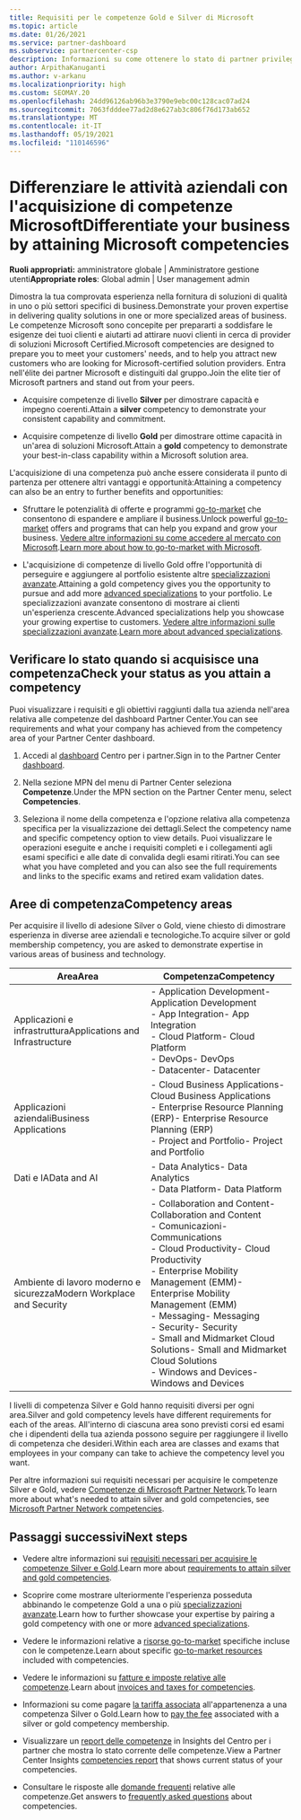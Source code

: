 ```yaml
---
title: Requisiti per le competenze Gold e Silver di Microsoft
ms.topic: article
ms.date: 01/26/2021
ms.service: partner-dashboard
ms.subservice: partnercenter-csp
description: Informazioni su come ottenere lo stato di partner privilegiato di Microsoft e attrarre nuovi clienti soddisfacendo i requisiti di competenza necessari per ottenere i livelli di adesione Gold e Silver.
author: ArpithaKanuganti
ms.author: v-arkanu
ms.localizationpriority: high
ms.custom: SEOMAY.20
ms.openlocfilehash: 24dd96126ab96b3e3790e9ebc00c128cac07ad24
ms.sourcegitcommit: 7063fdddee77ad2d8e627ab3c806f76d173ab652
ms.translationtype: MT
ms.contentlocale: it-IT
ms.lasthandoff: 05/19/2021
ms.locfileid: "110146596"
---
```

# <a name="differentiate-your-business-by-attaining-microsoft-competencies"></a><span data-ttu-id="e5718-103">Differenziare le attività aziendali con l'acquisizione di competenze Microsoft</span><span class="sxs-lookup"><span data-stu-id="e5718-103">Differentiate your business by attaining Microsoft competencies</span></span>

<span data-ttu-id="e5718-104">**Ruoli appropriati:** amministratore globale | Amministratore gestione utenti</span><span class="sxs-lookup"><span data-stu-id="e5718-104">**Appropriate roles**: Global admin | User management admin</span></span>

<span data-ttu-id="e5718-105">Dimostra la tua comprovata esperienza nella fornitura di soluzioni di qualità in uno o più settori specifici di business.</span><span class="sxs-lookup"><span data-stu-id="e5718-105">Demonstrate your proven expertise in delivering quality solutions in one or more specialized areas of business.</span></span> <span data-ttu-id="e5718-106">Le competenze Microsoft sono concepite per prepararti a soddisfare le esigenze dei tuoi clienti e aiutarti ad attirare nuovi clienti in cerca di provider di soluzioni Microsoft Certified.</span><span class="sxs-lookup"><span data-stu-id="e5718-106">Microsoft competencies are designed to prepare you to meet your customers' needs, and to help you attract new customers who are looking for Microsoft-certified solution providers.</span></span> <span data-ttu-id="e5718-107">Entra nell'élite dei partner Microsoft e distinguiti dal gruppo.</span><span class="sxs-lookup"><span data-stu-id="e5718-107">Join the elite tier of Microsoft partners and stand out from your peers.</span></span>

- <span data-ttu-id="e5718-108">Acquisire competenze di livello **Silver** per dimostrare capacità e impegno coerenti.</span><span class="sxs-lookup"><span data-stu-id="e5718-108">Attain a **silver** competency to demonstrate your consistent capability and commitment.</span></span>

- <span data-ttu-id="e5718-109">Acquisire competenze di livello **Gold** per dimostrare ottime capacità in un'area di soluzioni Microsoft.</span><span class="sxs-lookup"><span data-stu-id="e5718-109">Attain a **gold** competency to demonstrate your best-in-class capability within a Microsoft solution area.</span></span>

<span data-ttu-id="e5718-110">L'acquisizione di una competenza può anche essere considerata il punto di partenza per ottenere altri vantaggi e opportunità:</span><span class="sxs-lookup"><span data-stu-id="e5718-110">Attaining a competency can also be an entry to further benefits and opportunities:</span></span>

- <span data-ttu-id="e5718-111">Sfruttare le potenzialità di offerte e programmi [go-to-market](mpn-learn-about-go-to-market-benefits.md) che consentono di espandere e ampliare il business.</span><span class="sxs-lookup"><span data-stu-id="e5718-111">Unlock powerful [go-to-market](mpn-learn-about-go-to-market-benefits.md) offers and programs that can help you expand and grow your business.</span></span> <span data-ttu-id="e5718-112">[Vedere altre informazioni su come accedere al mercato con Microsoft](https://partner.microsoft.com/solutions/go-to-market).</span><span class="sxs-lookup"><span data-stu-id="e5718-112">[Learn more about how to go-to-market with Microsoft](https://partner.microsoft.com/solutions/go-to-market).</span></span>

- <span data-ttu-id="e5718-113">L'acquisizione di competenze di livello Gold offre l'opportunità di perseguire e aggiungere al portfolio esistente altre [specializzazioni avanzate](advanced-specializations.md).</span><span class="sxs-lookup"><span data-stu-id="e5718-113">Attaining a gold competency gives you the opportunity to pursue and add more [advanced specializations](advanced-specializations.md) to your portfolio.</span></span> <span data-ttu-id="e5718-114">Le specializzazioni avanzate consentono di mostrare ai clienti un'esperienza crescente.</span><span class="sxs-lookup"><span data-stu-id="e5718-114">Advanced specializations help you showcase your growing expertise to customers.</span></span> <span data-ttu-id="e5718-115">[Vedere altre informazioni sulle specializzazioni avanzate](https://partner.microsoft.com/membership/advanced-specialization).</span><span class="sxs-lookup"><span data-stu-id="e5718-115">[Learn more about advanced specializations](https://partner.microsoft.com/membership/advanced-specialization).</span></span>

## <a name="check-your-status-as-you-attain-a-competency"></a><span data-ttu-id="e5718-116">Verificare lo stato quando si acquisisce una competenza</span><span class="sxs-lookup"><span data-stu-id="e5718-116">Check your status as you attain a competency</span></span>

<span data-ttu-id="e5718-117">Puoi visualizzare i requisiti e gli obiettivi raggiunti dalla tua azienda nell'area relativa alle competenze del dashboard Partner Center.</span><span class="sxs-lookup"><span data-stu-id="e5718-117">You can see requirements and what your company has achieved from the competency area of your Partner Center dashboard.</span></span>

1. <span data-ttu-id="e5718-118">Accedi al [dashboard](https://partner.microsoft.com/dashboard/home) Centro per i partner.</span><span class="sxs-lookup"><span data-stu-id="e5718-118">Sign in to the Partner Center [dashboard](https://partner.microsoft.com/dashboard/home).</span></span>

2. <span data-ttu-id="e5718-119">Nella sezione MPN del menu di Partner Center seleziona **Competenze**.</span><span class="sxs-lookup"><span data-stu-id="e5718-119">Under the MPN section on the Partner Center menu, select **Competencies**.</span></span>

3. <span data-ttu-id="e5718-120">Seleziona il nome della competenza e l'opzione relativa alla competenza specifica per la visualizzazione dei dettagli.</span><span class="sxs-lookup"><span data-stu-id="e5718-120">Select the competency name and specific competency option to view details.</span></span> <span data-ttu-id="e5718-121">Puoi visualizzare le operazioni eseguite e anche i requisiti completi e i collegamenti agli esami specifici e alle date di convalida degli esami ritirati.</span><span class="sxs-lookup"><span data-stu-id="e5718-121">You can see what you have completed and you can also see the full requirements and links to the specific exams and retired exam validation dates.</span></span>

## <a name="competency-areas"></a><span data-ttu-id="e5718-122">Aree di competenza</span><span class="sxs-lookup"><span data-stu-id="e5718-122">Competency areas</span></span>

<span data-ttu-id="e5718-123">Per acquisire il livello di adesione Silver o Gold, viene chiesto di dimostrare esperienza in diverse aree aziendali e tecnologiche.</span><span class="sxs-lookup"><span data-stu-id="e5718-123">To acquire silver or gold membership competency, you are asked to demonstrate expertise in various areas of business and technology.</span></span>

|<span data-ttu-id="e5718-124">**Area**</span><span class="sxs-lookup"><span data-stu-id="e5718-124">**Area**</span></span>            |<span data-ttu-id="e5718-125">**Competenza**</span><span class="sxs-lookup"><span data-stu-id="e5718-125">**Competency**</span></span>                    |
|--------------------|--------------------------------|
|<span data-ttu-id="e5718-126">Applicazioni e infrastruttura</span><span class="sxs-lookup"><span data-stu-id="e5718-126">Applications and Infrastructure</span></span>| <span data-ttu-id="e5718-127">- Application Development</span><span class="sxs-lookup"><span data-stu-id="e5718-127">- Application Development</span></span><br/> <span data-ttu-id="e5718-128">- App Integration</span><span class="sxs-lookup"><span data-stu-id="e5718-128">- App Integration</span></span><br/> <span data-ttu-id="e5718-129">- Cloud Platform</span><span class="sxs-lookup"><span data-stu-id="e5718-129">- Cloud Platform</span></span><br/> <span data-ttu-id="e5718-130">- DevOps</span><span class="sxs-lookup"><span data-stu-id="e5718-130">- DevOps</span></span><br/> <span data-ttu-id="e5718-131">- Datacenter</span><span class="sxs-lookup"><span data-stu-id="e5718-131">- Datacenter</span></span> |
|<span data-ttu-id="e5718-132">Applicazioni aziendali</span><span class="sxs-lookup"><span data-stu-id="e5718-132">Business Applications</span></span> | <span data-ttu-id="e5718-133">- Cloud Business Applications</span><span class="sxs-lookup"><span data-stu-id="e5718-133">- Cloud Business Applications</span></span></br> <span data-ttu-id="e5718-134">- Enterprise Resource Planning (ERP)</span><span class="sxs-lookup"><span data-stu-id="e5718-134">- Enterprise Resource Planning (ERP)</span></span></br> <span data-ttu-id="e5718-135">- Project and Portfolio</span><span class="sxs-lookup"><span data-stu-id="e5718-135">- Project and Portfolio</span></span> |
|<span data-ttu-id="e5718-136">Dati e IA</span><span class="sxs-lookup"><span data-stu-id="e5718-136">Data and AI</span></span>| <span data-ttu-id="e5718-137">- Data Analytics</span><span class="sxs-lookup"><span data-stu-id="e5718-137">- Data Analytics</span></span><br/> <span data-ttu-id="e5718-138">- Data Platform</span><span class="sxs-lookup"><span data-stu-id="e5718-138">- Data Platform</span></span> |
|<span data-ttu-id="e5718-139">Ambiente di lavoro moderno e sicurezza</span><span class="sxs-lookup"><span data-stu-id="e5718-139">Modern Workplace and Security</span></span> | <span data-ttu-id="e5718-140">- Collaboration and Content</span><span class="sxs-lookup"><span data-stu-id="e5718-140">- Collaboration and Content</span></span><br/> <span data-ttu-id="e5718-141">- Comunicazioni</span><span class="sxs-lookup"><span data-stu-id="e5718-141">- Communications</span></span><br/> <span data-ttu-id="e5718-142">- Cloud Productivity</span><span class="sxs-lookup"><span data-stu-id="e5718-142">- Cloud Productivity</span></span><br/> <span data-ttu-id="e5718-143">- Enterprise Mobility Management (EMM)</span><span class="sxs-lookup"><span data-stu-id="e5718-143">- Enterprise Mobility Management (EMM)</span></span><br/> <span data-ttu-id="e5718-144">- Messaging</span><span class="sxs-lookup"><span data-stu-id="e5718-144">- Messaging</span></span><br/> <span data-ttu-id="e5718-145">- Security</span><span class="sxs-lookup"><span data-stu-id="e5718-145">- Security</span></span><br/> <span data-ttu-id="e5718-146">- Small and Midmarket Cloud Solutions</span><span class="sxs-lookup"><span data-stu-id="e5718-146">- Small and Midmarket Cloud Solutions</span></span><br/> <span data-ttu-id="e5718-147">- Windows and Devices</span><span class="sxs-lookup"><span data-stu-id="e5718-147">- Windows and Devices</span></span> |

<span data-ttu-id="e5718-148">I livelli di competenza Silver e Gold hanno requisiti diversi per ogni area.</span><span class="sxs-lookup"><span data-stu-id="e5718-148">Silver and gold competency levels have different requirements for each of the areas.</span></span> <span data-ttu-id="e5718-149">All'interno di ciascuna area sono previsti corsi ed esami che i dipendenti della tua azienda possono seguire per raggiungere il livello di competenza che desideri.</span><span class="sxs-lookup"><span data-stu-id="e5718-149">Within each area are classes and exams that employees in your company can take to achieve the competency level you want.</span></span> 

<span data-ttu-id="e5718-150">Per altre informazioni sui requisiti necessari per acquisire le competenze Silver e Gold, vedere [Competenze di Microsoft Partner Network](https://partner.microsoft.com/membership/competencies).</span><span class="sxs-lookup"><span data-stu-id="e5718-150">To learn more about what's needed to attain silver and gold competencies, see [Microsoft Partner Network competencies](https://partner.microsoft.com/membership/competencies).</span></span>

## <a name="next-steps"></a><span data-ttu-id="e5718-151">Passaggi successivi</span><span class="sxs-lookup"><span data-stu-id="e5718-151">Next steps</span></span>

- <span data-ttu-id="e5718-152">Vedere altre informazioni sui [requisiti necessari per acquisire le competenze Silver e Gold](https://partner.microsoft.com/membership/competencies).</span><span class="sxs-lookup"><span data-stu-id="e5718-152">Learn more about [requirements to attain silver and gold competencies](https://partner.microsoft.com/membership/competencies).</span></span>

- <span data-ttu-id="e5718-153">Scoprire come mostrare ulteriormente l'esperienza posseduta abbinando le competenze Gold a una o più [specializzazioni avanzate](advanced-specializations.md).</span><span class="sxs-lookup"><span data-stu-id="e5718-153">Learn how to further showcase your expertise by pairing a gold competency with one or more [advanced specializations](advanced-specializations.md).</span></span>

- <span data-ttu-id="e5718-154">Vedere le informazioni relative a [risorse go-to-market](mpn-learn-about-go-to-market-benefits.md) specifiche incluse con le competenze.</span><span class="sxs-lookup"><span data-stu-id="e5718-154">Learn about specific [go-to-market resources](mpn-learn-about-go-to-market-benefits.md) included with competencies.</span></span>

- <span data-ttu-id="e5718-155">Vedere le informazioni su [fatture e imposte relative alle competenze](mpn-view-print-maps-invoice.md).</span><span class="sxs-lookup"><span data-stu-id="e5718-155">Learn about [invoices and taxes for competencies](mpn-view-print-maps-invoice.md).</span></span>

- <span data-ttu-id="e5718-156">Informazioni su come pagare [la tariffa associata](mpn-pay-fee-silver-gold-competency.md) all'appartenenza a una competenza Silver o Gold.</span><span class="sxs-lookup"><span data-stu-id="e5718-156">Learn how to [pay the fee](mpn-pay-fee-silver-gold-competency.md) associated with a silver or gold competency membership.</span></span>

- <span data-ttu-id="e5718-157">Visualizzare un [report delle competenze](pci-competencies-report.md) in Insights del Centro per i partner che mostra lo stato corrente delle competenze.</span><span class="sxs-lookup"><span data-stu-id="e5718-157">View a Partner Center Insights [competencies report](pci-competencies-report.md) that shows current status of your competencies.</span></span>

- <span data-ttu-id="e5718-158">Consultare le risposte alle [domande frequenti](competencies-faq.md) relative alle competenze.</span><span class="sxs-lookup"><span data-stu-id="e5718-158">Get answers to [frequently asked questions](competencies-faq.md) about competencies.</span></span>
